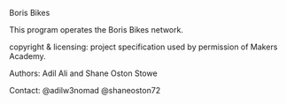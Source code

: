 Boris Bikes

This program operates the Boris Bikes network. 

copyright & licensing: project specification used by permission of Makers Academy.

Authors: Adil Ali and Shane Oston Stowe

Contact: @adilw3nomad @shaneoston72
 
